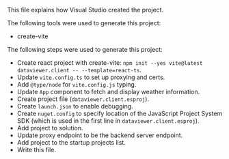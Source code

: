 This file explains how Visual Studio created the project.

The following tools were used to generate this project:
- create-vite

The following steps were used to generate this project:
- Create react project with create-vite: `npm init --yes vite@latest dataviewer.client -- --template=react-ts`.
- Update `vite.config.ts` to set up proxying and certs.
- Add `@type/node` for `vite.config.js` typing.
- Update `App` component to fetch and display weather information.
- Create project file (`dataviewer.client.esproj`).
- Create `launch.json` to enable debugging.
- Create `nuget.config` to specify location of the JavaScript Project System SDK (which is used in the first line in `dataviewer.client.esproj`).
- Add project to solution.
- Update proxy endpoint to be the backend server endpoint.
- Add project to the startup projects list.
- Write this file.
